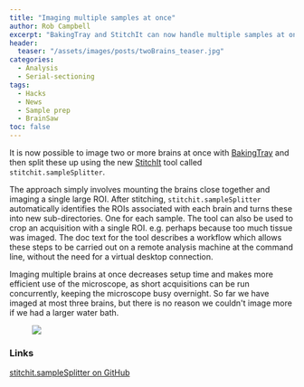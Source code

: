 ```yaml
---
title: "Imaging multiple samples at once"
author: Rob Campbell
excerpt: "BakingTray and StitchIt can now handle multiple samples at once"
header:
  teaser: "/assets/images/posts/twoBrains_teaser.jpg"
categories:
  - Analysis
  - Serial-sectioning
tags: 
  - Hacks
  - News
  - Sample prep
  - BrainSaw
toc: false
---
```

 
It is now possible to image two or more brains at once with [BakingTray](https://github.com/SainsburyWellcomeCentre/BakingTray) and then split these up using the new [StitchIt](https://github.com/SainsburyWellcomeCentre/StitchIt) tool called `stitchit.sampleSplitter`. 

The approach simply involves mounting the brains close together and imaging a single large ROI. 
After stitching, `stitchit.sampleSplitter` automatically identifies the ROIs associated with each brain and turns these into new sub-directories. 
One for each sample. 
The tool can also be used to crop an acquisition with a single ROI. e.g. perhaps because too much tissue was imaged. 
The doc text for the tool describes a workflow which allows these steps to be carried out on a remote analysis machine at the command line, without the need for a virtual desktop connection. 

Imaging multiple brains at once decreases setup time and makes more efficient use of the microscope, as short acquisitions can be run concurrently, keeping the microscope busy overnight.
So far we have imaged at most three brains, but there is no reason we couldn't image more if we had a larger water bath. 


<figure>
    <a href="{{ site.baseurl }}/assets/images/posts/twoBrains.png">
        <img src="{{ site.baseurl }}/assets/images/posts/twoBrains.png" >
    </a>
</figure>



### Links
[stitchit.sampleSplitter on GitHub](https://github.com/SainsburyWellcomeCentre/StitchIt/tree/master/code/%2Bstitchit/%40sampleSplitter)
